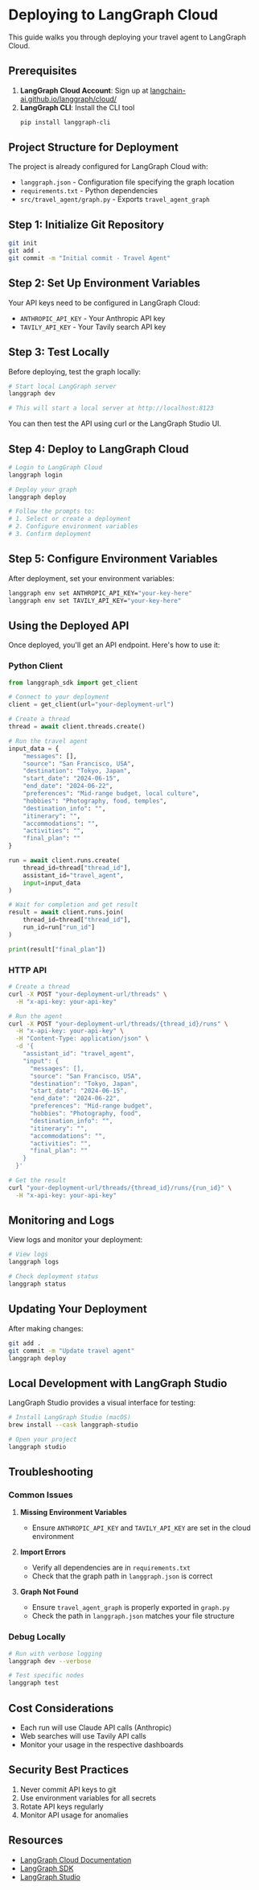 # Deploying to LangGraph Cloud

This guide walks you through deploying your travel agent to LangGraph Cloud.

## Prerequisites

1. **LangGraph Cloud Account**: Sign up at [langchain-ai.github.io/langgraph/cloud/](https://langchain-ai.github.io/langgraph/cloud/)
2. **LangGraph CLI**: Install the CLI tool
   ```bash
   pip install langgraph-cli
   ```

## Project Structure for Deployment

The project is already configured for LangGraph Cloud with:

- `langgraph.json` - Configuration file specifying the graph location
- `requirements.txt` - Python dependencies
- `src/travel_agent/graph.py` - Exports `travel_agent_graph`

## Step 1: Initialize Git Repository

```bash
git init
git add .
git commit -m "Initial commit - Travel Agent"
```

## Step 2: Set Up Environment Variables

Your API keys need to be configured in LangGraph Cloud:

- `ANTHROPIC_API_KEY` - Your Anthropic API key
- `TAVILY_API_KEY` - Your Tavily search API key

## Step 3: Test Locally

Before deploying, test the graph locally:

```bash
# Start local LangGraph server
langgraph dev

# This will start a local server at http://localhost:8123
```

You can then test the API using curl or the LangGraph Studio UI.

## Step 4: Deploy to LangGraph Cloud

```bash
# Login to LangGraph Cloud
langgraph login

# Deploy your graph
langgraph deploy

# Follow the prompts to:
# 1. Select or create a deployment
# 2. Configure environment variables
# 3. Confirm deployment
```

## Step 5: Configure Environment Variables

After deployment, set your environment variables:

```bash
langgraph env set ANTHROPIC_API_KEY="your-key-here"
langgraph env set TAVILY_API_KEY="your-key-here"
```

## Using the Deployed API

Once deployed, you'll get an API endpoint. Here's how to use it:

### Python Client

```python
from langgraph_sdk import get_client

# Connect to your deployment
client = get_client(url="your-deployment-url")

# Create a thread
thread = await client.threads.create()

# Run the travel agent
input_data = {
    "messages": [],
    "source": "San Francisco, USA",
    "destination": "Tokyo, Japan",
    "start_date": "2024-06-15",
    "end_date": "2024-06-22",
    "preferences": "Mid-range budget, local culture",
    "hobbies": "Photography, food, temples",
    "destination_info": "",
    "itinerary": "",
    "accommodations": "",
    "activities": "",
    "final_plan": ""
}

run = await client.runs.create(
    thread_id=thread["thread_id"],
    assistant_id="travel_agent",
    input=input_data
)

# Wait for completion and get result
result = await client.runs.join(
    thread_id=thread["thread_id"],
    run_id=run["run_id"]
)

print(result["final_plan"])
```

### HTTP API

```bash
# Create a thread
curl -X POST "your-deployment-url/threads" \
  -H "x-api-key: your-api-key"

# Run the agent
curl -X POST "your-deployment-url/threads/{thread_id}/runs" \
  -H "x-api-key: your-api-key" \
  -H "Content-Type: application/json" \
  -d '{
    "assistant_id": "travel_agent",
    "input": {
      "messages": [],
      "source": "San Francisco, USA",
      "destination": "Tokyo, Japan",
      "start_date": "2024-06-15",
      "end_date": "2024-06-22",
      "preferences": "Mid-range budget",
      "hobbies": "Photography, food",
      "destination_info": "",
      "itinerary": "",
      "accommodations": "",
      "activities": "",
      "final_plan": ""
    }
  }'

# Get the result
curl "your-deployment-url/threads/{thread_id}/runs/{run_id}" \
  -H "x-api-key: your-api-key"
```

## Monitoring and Logs

View logs and monitor your deployment:

```bash
# View logs
langgraph logs

# Check deployment status
langgraph status
```

## Updating Your Deployment

After making changes:

```bash
git add .
git commit -m "Update travel agent"
langgraph deploy
```

## Local Development with LangGraph Studio

LangGraph Studio provides a visual interface for testing:

```bash
# Install LangGraph Studio (macOS)
brew install --cask langgraph-studio

# Open your project
langgraph studio
```

## Troubleshooting

### Common Issues

1. **Missing Environment Variables**
   - Ensure `ANTHROPIC_API_KEY` and `TAVILY_API_KEY` are set in the cloud environment

2. **Import Errors**
   - Verify all dependencies are in `requirements.txt`
   - Check that the graph path in `langgraph.json` is correct

3. **Graph Not Found**
   - Ensure `travel_agent_graph` is properly exported in `graph.py`
   - Check the path in `langgraph.json` matches your file structure

### Debug Locally

```bash
# Run with verbose logging
langgraph dev --verbose

# Test specific nodes
langgraph test
```

## Cost Considerations

- Each run will use Claude API calls (Anthropic)
- Web searches will use Tavily API calls
- Monitor your usage in the respective dashboards

## Security Best Practices

1. Never commit API keys to git
2. Use environment variables for all secrets
3. Rotate API keys regularly
4. Monitor API usage for anomalies

## Resources

- [LangGraph Cloud Documentation](https://langchain-ai.github.io/langgraph/cloud/)
- [LangGraph SDK](https://github.com/langchain-ai/langgraph-sdk)
- [LangGraph Studio](https://github.com/langchain-ai/langgraph-studio)
